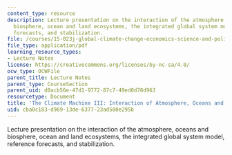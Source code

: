 ```yaml
---
content_type: resource
description: Lecture presentation on the interaction of the atmosphere, oceans and
  biosphere, ocean and land ecosystems, the integrated global system model, reference
  forecasts, and stabilization.
file: /courses/15-023j-global-climate-change-economics-science-and-policy-spring-2008/cba0c183d96913de637723ad580e295b_lec12.pdf
file_type: application/pdf
learning_resource_types:
- Lecture Notes
license: https://creativecommons.org/licenses/by-nc-sa/4.0/
ocw_type: OCWFile
parent_title: Lecture Notes
parent_type: CourseSection
parent_uid: d8acb56e-47d1-9772-87c7-49ed0d78d963
resourcetype: Document
title: 'The Climate Machine III: Interaction of Atmosphere, Oceans and Biosphere'
uid: cba0c183-d969-13de-6377-23ad580e295b
---
```

Lecture presentation on the interaction of the atmosphere, oceans and biosphere, ocean and land ecosystems, the integrated global system model, reference forecasts, and stabilization.
